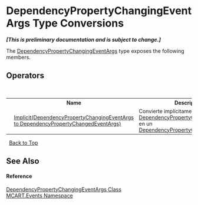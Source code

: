 # DependencyPropertyChangingEventArgs Type Conversions
 _**\[This is preliminary documentation and is subject to change.\]**_

The <a href="aef5c51e-72b2-687c-afcd-84894c4d168e">DependencyPropertyChangingEventArgs</a> type exposes the following members.


## Operators
&nbsp;<table><tr><th></th><th>Name</th><th>Description</th></tr><tr><td>![Public operator](media/puboperator.gif "Public operator")![Static member](media/static.gif "Static member")</td><td><a href="bf92a148-eb2c-57ce-a729-32d0af573869">Implicit(DependencyPropertyChangingEventArgs to DependencyPropertyChangedEventArgs)</a></td><td>
Convierte implícitamente este <a href="aef5c51e-72b2-687c-afcd-84894c4d168e">DependencyPropertyChangingEventArgs</a> en un <a href="http://msdn2.microsoft.com/es-es/library/ms589319" target="_blank">DependencyPropertyChangedEventArgs</a>.</td></tr></table>&nbsp;
<a href="#dependencypropertychangingeventargs-type-conversions">Back to Top</a>

## See Also


#### Reference
<a href="aef5c51e-72b2-687c-afcd-84894c4d168e">DependencyPropertyChangingEventArgs Class</a><br /><a href="e063e014-3886-09dc-6bff-1da9132b73cc">MCART.Events Namespace</a><br />